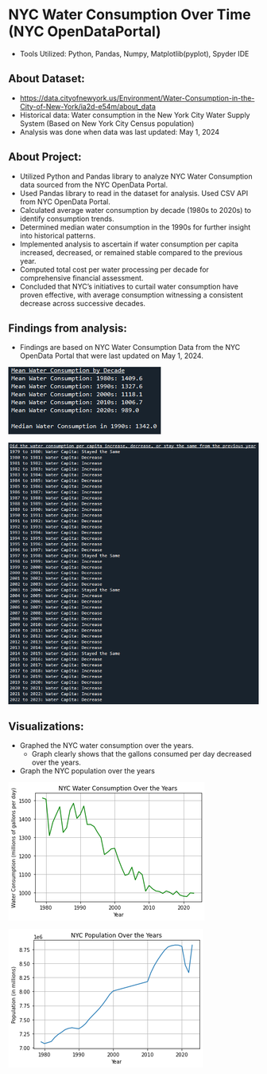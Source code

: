 # NYC Water Consumption Over Time (NYC OpenDataPortal)
- Tools Utilized: Python, Pandas, Numpy, Matplotlib(pyplot), Spyder IDE

## About Dataset:
- https://data.cityofnewyork.us/Environment/Water-Consumption-in-the-City-of-New-York/ia2d-e54m/about_data
- Historical data: Water consumption in the New York City Water Supply System (Based on New York City Census population)
- Analysis was done when data was last updated: May 1, 2024

## About Project:
- Utilized Python and Pandas library to analyze NYC Water Consumption data sourced from the NYC OpenData Portal.
- Used Pandas library to read in the dataset for analysis. Used CSV API from NYC OpenData Portal.
- Calculated average water consumption by decade (1980s to 2020s) to identify consumption trends.
- Determined median water consumption in the 1990s for further insight into historical patterns.
- Implemented analysis to ascertain if water consumption per capita increased, decreased, or remained stable compared to the previous year.
- Computed total cost per water processing per decade for comprehensive financial assessment.
- Concluded that NYC’s initiatives to curtail water consumption have proven effective, with average consumption witnessing a consistent decrease across successive decades.

## Findings from analysis:
- Findings are based on NYC Water Consumption Data from the NYC OpenData Portal that were last updated on May 1, 2024.

![Mean Water Consumption by Decade](https://github.com/ArvindRambahal02/NYC-Water-Consumption/blob/main/mean_water_consumption_by_decade.png)


![Water Consumption Per Capita - Increase, Decrease, Stayed the Same](https://github.com/ArvindRambahal02/NYC-Water-Consumption/blob/main/water_capita_per_year.png)


## Visualizations:
- Graphed the NYC water consumption over the years.
  - Graph clearly shows that the gallons consumed per day decreased over the years.
- Graph the NYC population over the years

![Graph of NYC Water Consumption over the Years](https://github.com/ArvindRambahal02/NYC-Water-Consumption/blob/main/NYC_Water_Consumption_Over_Years.png)

![Graph of NYC Population over the Years](https://github.com/ArvindRambahal02/NYC-Water-Consumption/blob/main/NYC_Population_Over_Years.png)
